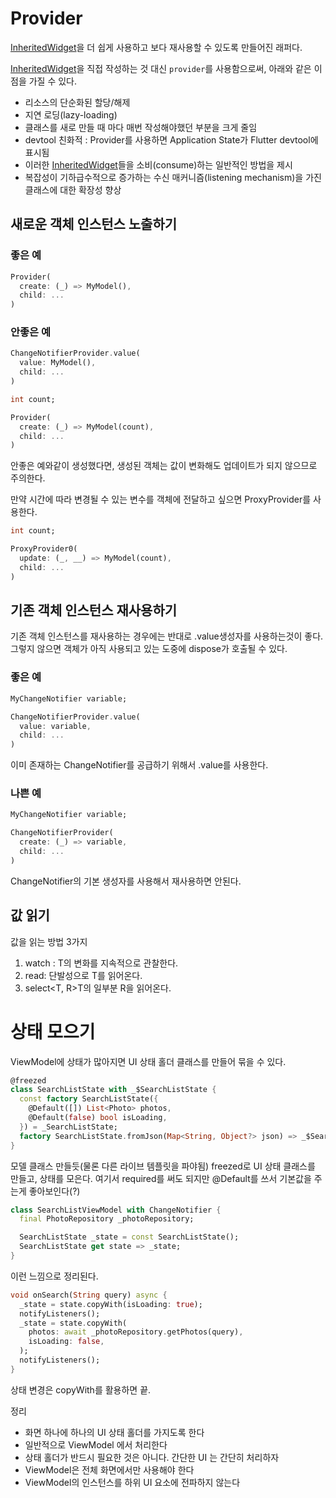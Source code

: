 # Provider

[InheritedWidget](https://api.flutter.dev/flutter/widgets/InheritedWidget-class.html)을 더 쉽게 사용하고 보다 재사용할 수 있도록 만들어진 래퍼다.

[InheritedWidget](https://api.flutter.dev/flutter/widgets/InheritedWidget-class.html)을 직접 작성하는 것 대신 `provider`를 사용함으로써, 아래와 같은 이점을 가질 수 있다.

- 리소스의 단순화된 할당/해제
- 지연 로딩(lazy-loading)
- 클래스를 새로 만들 때 마다 매번 작성해야했던 부분을 크게 줄임
- devtool 친화적 : Provider를 사용하면 Application State가 Flutter devtool에 표시됨
- 이러한 [InheritedWidget](https://api.flutter.dev/flutter/widgets/InheritedWidget-class.html)들을 소비(consume)하는 일반적인 방법을 제시
- 복잡성이 기하급수적으로 증가하는 수신 매커니즘(listening mechanism)을 가진 클래스에 대한 확장성 향상

## 새로운 객체 인스턴스 노출하기

### 좋은 예

```dart
Provider(
  create: (_) => MyModel(),
  child: ...
)
```

### 안좋은 예

```dart
ChangeNotifierProvider.value(
  value: MyModel(),
  child: ...
)
```

```dart
int count;

Provider(
  create: (_) => MyModel(count),
  child: ...
)
```

안좋은 예와같이 생성했다면, 생성된 객체는 값이 변화해도 업데이트가 되지 않으므로 주의한다.

만약 시간에 따라 변경될 수 있는 변수를 객체에 전달하고 싶으면 ProxyProvider를 사용한다.

```dart
int count;

ProxyProvider0(
  update: (_, __) => MyModel(count),
  child: ...
)
```

## 기존 객체 인스턴스 재사용하기

기존 객체 인스턴스를 재사용하는 경우에는 반대로 .value생성자를 사용하는것이 좋다. 그렇지 않으면 객체가 아직 사용되고 있는 도중에 dispose가 호출될 수 있다.

### 좋은 예

```dart
MyChangeNotifier variable;

ChangeNotifierProvider.value(
  value: variable,
  child: ...
)
```

이미 존재하는 ChangeNotifier를 공급하기 위해서 .value를 사용한다.

### 나쁜 예

```dart
MyChangeNotifier variable;

ChangeNotifierProvider(
  create: (_) => variable,
  child: ...
)
```

ChangeNotifier의 기본 생성자를 사용해서 재사용하면 안된다.

## 값 읽기

값을 읽는 방법 3가지

1. watch : T의 변화를 지속적으로 관찰한다.
2. read: 단발성으로 T를 읽어온다.
3. select<T, R>T의 일부분 R을 읽어온다.

# 상태 모으기

ViewModel에 상태가 많아지면 UI 상태 홀더 클래스를 만들어 묶을 수 있다.

```dart
@freezed
class SearchListState with _$SearchListState {
  const factory SearchListState({
    @Default([]) List<Photo> photos,
    @Default(false) bool isLoading,
  }) = _SearchListState;
  factory SearchListState.fromJson(Map<String, Object?> json) => _$SearchListStateFromJson(json);
}
```

모델 클래스 만들듯(물론 다른 라이브 템플릿을 파야됨) freezed로 UI 상태 클래스를 만들고, 상태를 모은다. 여기서 required를 써도 되지만 @Default를 쓰서 기본값을 주는게 좋아보인다(?)

```dart
class SearchListViewModel with ChangeNotifier {
  final PhotoRepository _photoRepository;

  SearchListState _state = const SearchListState();
  SearchListState get state => _state;
}
```

이런 느낌으로 정리된다. 

```dart
void onSearch(String query) async {
  _state = state.copyWith(isLoading: true);
  notifyListeners();
  _state = state.copyWith(
    photos: await _photoRepository.getPhotos(query),
    isLoading: false,
  );
  notifyListeners();
}
```

상태 변경은 copyWith를 활용하면 끝.

정리

- 화면 하나에 하나의 UI 상태 홀더를 가지도록 한다
- 일반적으로 ViewModel 에서 처리한다
- 상태 홀더가 반드시 필요한 것은 아니다. 간단한 UI 는 간단히 처리하자
- ViewModel은 전체 화면에서만 사용해야 한다
- ViewModel의 인스턴스를 하위 UI 요소에 전파하지 않는다
